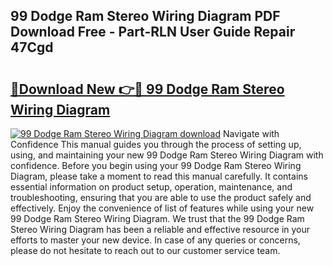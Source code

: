 ## 99 Dodge Ram Stereo Wiring Diagram PDF Download Free - Part-RLN User Guide Repair 47Cgd

# <h2><a href="http://dfn7r0o.blite.top/?on=99+Dodge+Ram+Stereo+Wiring+Diagram">🔗Download New 👉🔴 99 Dodge Ram Stereo Wiring Diagram</a></h2>

[![99 Dodge Ram Stereo Wiring Diagram download](https://i.imgur.com/lujVjoI.png)](http://dfn7r0o.blite.top/?on=99+Dodge+Ram+Stereo+Wiring+Diagram)
Navigate with Confidence This manual guides you through the process of setting up, using, and maintaining your new 99 Dodge Ram Stereo Wiring Diagram with confidence. Before you begin using your 99 Dodge Ram Stereo Wiring Diagram, please take a moment to read this manual carefully. It contains essential information on product setup, operation, maintenance, and troubleshooting, ensuring that you are able to use the product safely and effectively. Enjoy the convenience of list of features while using your new 99 Dodge Ram Stereo Wiring Diagram. We trust that the 99 Dodge Ram Stereo Wiring Diagram has been a reliable and effective resource in your efforts to master your new device. In case of any queries or concerns, please do not hesitate to reach out to our customer service team.
